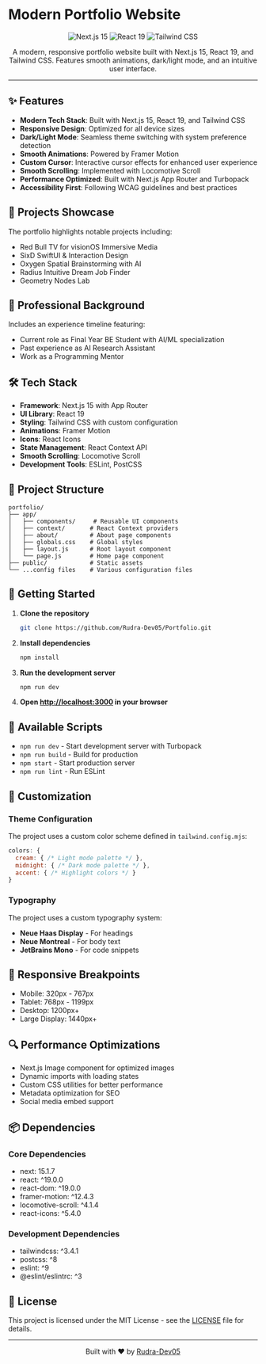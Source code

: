 # Modern Portfolio Website

<div align="center">
  <img src="https://img.shields.io/badge/Next.js-15-black?style=for-the-badge&logo=next.js&logoColor=white" alt="Next.js 15" />
  <img src="https://img.shields.io/badge/React-19-blue?style=for-the-badge&logo=react&logoColor=white" alt="React 19" />
  <img src="https://img.shields.io/badge/Tailwind-CSS-38B2AC?style=for-the-badge&logo=tailwind-css&logoColor=white" alt="Tailwind CSS" />
</div>

<div align="center">
  <p>A modern, responsive portfolio website built with Next.js 15, React 19, and Tailwind CSS. Features smooth animations, dark/light mode, and an intuitive user interface.</p>
</div>

---

## ✨ Features

- **Modern Tech Stack**: Built with Next.js 15, React 19, and Tailwind CSS
- **Responsive Design**: Optimized for all device sizes
- **Dark/Light Mode**: Seamless theme switching with system preference detection
- **Smooth Animations**: Powered by Framer Motion
- **Custom Cursor**: Interactive cursor effects for enhanced user experience
- **Smooth Scrolling**: Implemented with Locomotive Scroll
- **Performance Optimized**: Built with Next.js App Router and Turbopack
- **Accessibility First**: Following WCAG guidelines and best practices

## 🚀 Projects Showcase

The portfolio highlights notable projects including:
- Red Bull TV for visionOS Immersive Media
- SixD SwiftUI & Interaction Design
- Oxygen Spatial Brainstorming with AI
- Radius Intuitive Dream Job Finder
- Geometry Nodes Lab

## 💼 Professional Background

Includes an experience timeline featuring:
- Current role as Final Year BE Student with AI/ML specialization
- Past experience as AI Research Assistant
- Work as a Programming Mentor

## 🛠️ Tech Stack

- **Framework**: Next.js 15 with App Router
- **UI Library**: React 19
- **Styling**: Tailwind CSS with custom configuration
- **Animations**: Framer Motion
- **Icons**: React Icons
- **State Management**: React Context API
- **Smooth Scrolling**: Locomotive Scroll
- **Development Tools**: ESLint, PostCSS

## 📁 Project Structure

```
portfolio/
├── app/
│   ├── components/     # Reusable UI components
│   ├── context/       # React Context providers
│   ├── about/         # About page components
│   ├── globals.css    # Global styles
│   ├── layout.js      # Root layout component
│   └── page.js        # Home page component
├── public/            # Static assets
└── ...config files    # Various configuration files
```

## 🚀 Getting Started

1. **Clone the repository**
   ```bash
   git clone https://github.com/Rudra-Dev05/Portfolio.git
   ```

2. **Install dependencies**
   ```bash
   npm install
   ```

3. **Run the development server**
   ```bash
   npm run dev
   ```

4. **Open [http://localhost:3000](http://localhost:3000) in your browser**

## 🔧 Available Scripts

- `npm run dev` - Start development server with Turbopack
- `npm run build` - Build for production
- `npm start` - Start production server
- `npm run lint` - Run ESLint

## 🎨 Customization

### Theme Configuration

The project uses a custom color scheme defined in `tailwind.config.mjs`:

```js
colors: {
  cream: { /* Light mode palette */ },
  midnight: { /* Dark mode palette */ },
  accent: { /* Highlight colors */ }
}
```

### Typography

The project uses a custom typography system:
- **Neue Haas Display** - For headings
- **Neue Montreal** - For body text
- **JetBrains Mono** - For code snippets

## 📱 Responsive Breakpoints

- Mobile: 320px - 767px
- Tablet: 768px - 1199px
- Desktop: 1200px+
- Large Display: 1440px+

## 🔍 Performance Optimizations

- Next.js Image component for optimized images
- Dynamic imports with loading states
- Custom CSS utilities for better performance
- Metadata optimization for SEO
- Social media embed support

## 📦 Dependencies

### Core Dependencies
- next: 15.1.7
- react: ^19.0.0
- react-dom: ^19.0.0
- framer-motion: ^12.4.3
- locomotive-scroll: ^4.1.4
- react-icons: ^5.4.0

### Development Dependencies
- tailwindcss: ^3.4.1
- postcss: ^8
- eslint: ^9
- @eslint/eslintrc: ^3

## 📄 License

This project is licensed under the MIT License - see the [LICENSE](LICENSE) file for details.

---

<div align="center">
  <p>Built with ❤️ by <a href="https://github.com/Rudra-Dev05">Rudra-Dev05</a></p>
</div>
